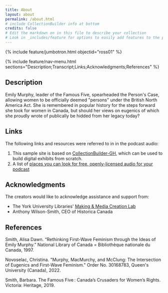 ```yaml
---
title: About
layout: about
permalink: /about.html
# include CollectionBuilder info at bottom
credits: false
# Edit the markdown on in this file to describe your collection
# Look in _includes/feature for options to easily add features to the page
---
```


{% include feature/jumbotron.html objectid="ross01" %}

{% include feature/nav-menu.html sections="Description;Transcript;Links;Acknowledgments;References" %}

## Description

Emily Murphy, leader of the Famous Five, spearheaded the Person's Case, allowing women to be officially deemed "persons" under the British North America Act. She is remembered in popular history for the steps forward she took for women in Canada, but should her views on eugenics of which she proudly wrote of publically be hidded from her legacy today?

## Links
The following links and resources were referred to in in the podcast audio:

1. This sample site is based on [CollectionBuilder-GH](https://collectionbuilding.github.io/gh/), which can be used to build digital exhibits from scratch.
2. A list of [places you can look for free, openly-licensed audio for your podcast](https://www.canva.com/design/DAEJvWSiST4/FaBJKdustUaRcDy-oPD1uQ/view)

## Acknowledgments

The creators would like to acknowledge assistance and support from:

- The York University Libraries' [Making & Media Creation Lab](https://www.library.yorku.ca/ds/)
- Anthony Wilson-Smith, CEO of Historica Canada

## References

Smith, Alisa Dawn. “Rethinking First-Wave Feminism through the Ideas of Emily Murphy.” National Library of Canada = Bibliothèque nationale du Canada, 1997.

Novoselac, Christina. "Murphy, MacMurchy, and McClung: The Intersection of Eugenics and First-Wave Feminism." Order No. 30168783, Queen's University (Canada), 2022.

Smith, Barbara. The Famous Five : Canada’s Crusaders for Women’s Rights. Victoria: Heritage, 2019.
